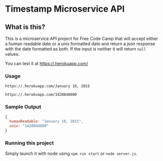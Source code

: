 # Timestamp Microservice API

## What is this?

This is a microservice API project for Free Code Camp that will accept either a human
readable date or a unix formatted date and return a json response with the date formatted
as both. If the input is neither it will return `null` values.

You can test it at [https://.herokuapp.com/](https://.herokuapp.com/)

### Usage

```
https://.herokuapp.com/January 10, 2015
```
```
https://.herokuapp.com/1420848000
```

### Sample Output

```javascript
{
  humanReadable: "January 10, 2015",
  unix: "1420848000"
}
```

### Running this project

Simply launch it with node using `npm run start` or `node server.js`.
